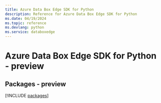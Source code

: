 ```yaml
---
title: Azure Data Box Edge SDK for Python
description: Reference for Azure Data Box Edge SDK for Python
ms.date: 04/19/2024
ms.topic: reference
ms.devlang: python
ms.service: databoxedge
---
```

# Azure Data Box Edge SDK for Python - preview
## Packages - preview
[!INCLUDE [packages](data-box-edge-index.md)]